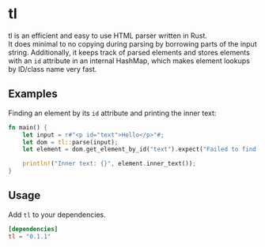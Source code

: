 # tl
tl is an efficient and easy to use HTML parser written in Rust.<br />
It does minimal to no copying during parsing by borrowing parts of the input string.
Additionally, it keeps track of parsed elements and stores elements with an `id` attribute in an internal HashMap, which makes element lookups by ID/class name very fast.

## Examples
Finding an element by its `id` attribute and printing the inner text:
```rust
fn main() {
    let input = r#"<p id="text">Hello</p>"#;
    let dom = tl::parse(input);
    let element = dom.get_element_by_id("text").expect("Failed to find element");

    println!("Inner text: {}", element.inner_text());
}
```

## Usage
Add `tl` to your dependencies.
```toml
[dependencies]
tl = "0.1.1"
```

